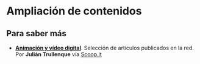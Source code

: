 # Ampliación de contenidos

## Para saber más

*   [**Animación y vídeo digital**](http://www.scoop.it/t/video-digital). Selección de artículos publicados en la red. Por **Julián Trullenque** vía [Scoop.it](http://www.scoop.it)

